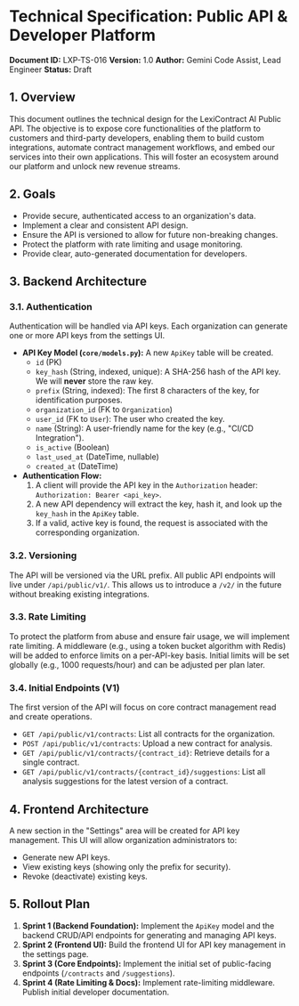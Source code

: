 # Technical Specification: Public API & Developer Platform

**Document ID:** LXP-TS-016
**Version:** 1.0
**Author:** Gemini Code Assist, Lead Engineer
**Status:** Draft

## 1. Overview

This document outlines the technical design for the LexiContract AI Public API. The objective is to expose core functionalities of the platform to customers and third-party developers, enabling them to build custom integrations, automate contract management workflows, and embed our services into their own applications. This will foster an ecosystem around our platform and unlock new revenue streams.

## 2. Goals

*   Provide secure, authenticated access to an organization's data.
*   Implement a clear and consistent API design.
*   Ensure the API is versioned to allow for future non-breaking changes.
*   Protect the platform with rate limiting and usage monitoring.
*   Provide clear, auto-generated documentation for developers.

## 3. Backend Architecture

### 3.1. Authentication

Authentication will be handled via API keys. Each organization can generate one or more API keys from the settings UI.

*   **API Key Model (`core/models.py`):** A new `ApiKey` table will be created.
    *   `id` (PK)
    *   `key_hash` (String, indexed, unique): A SHA-256 hash of the API key. We will **never** store the raw key.
    *   `prefix` (String, indexed): The first 8 characters of the key, for identification purposes.
    *   `organization_id` (FK to `Organization`)
    *   `user_id` (FK to `User`): The user who created the key.
    *   `name` (String): A user-friendly name for the key (e.g., "CI/CD Integration").
    *   `is_active` (Boolean)
    *   `last_used_at` (DateTime, nullable)
    *   `created_at` (DateTime)
*   **Authentication Flow:**
    1.  A client will provide the API key in the `Authorization` header: `Authorization: Bearer <api_key>`.
    2.  A new API dependency will extract the key, hash it, and look up the `key_hash` in the `ApiKey` table.
    3.  If a valid, active key is found, the request is associated with the corresponding organization.

### 3.2. Versioning

The API will be versioned via the URL prefix. All public API endpoints will live under `/api/public/v1/`. This allows us to introduce a `/v2/` in the future without breaking existing integrations.

### 3.3. Rate Limiting

To protect the platform from abuse and ensure fair usage, we will implement rate limiting. A middleware (e.g., using a token bucket algorithm with Redis) will be added to enforce limits on a per-API-key basis. Initial limits will be set globally (e.g., 1000 requests/hour) and can be adjusted per plan later.

### 3.4. Initial Endpoints (V1)

The first version of the API will focus on core contract management read and create operations.

*   `GET /api/public/v1/contracts`: List all contracts for the organization.
*   `POST /api/public/v1/contracts`: Upload a new contract for analysis.
*   `GET /api/public/v1/contracts/{contract_id}`: Retrieve details for a single contract.
*   `GET /api/public/v1/contracts/{contract_id}/suggestions`: List all analysis suggestions for the latest version of a contract.

## 4. Frontend Architecture

A new section in the "Settings" area will be created for API key management. This UI will allow organization administrators to:
*   Generate new API keys.
*   View existing keys (showing only the prefix for security).
*   Revoke (deactivate) existing keys.

## 5. Rollout Plan

1.  **Sprint 1 (Backend Foundation):** Implement the `ApiKey` model and the backend CRUD/API endpoints for generating and managing API keys.
2.  **Sprint 2 (Frontend UI):** Build the frontend UI for API key management in the settings page.
3.  **Sprint 3 (Core Endpoints):** Implement the initial set of public-facing endpoints (`/contracts` and `/suggestions`).
4.  **Sprint 4 (Rate Limiting & Docs):** Implement rate-limiting middleware. Publish initial developer documentation.